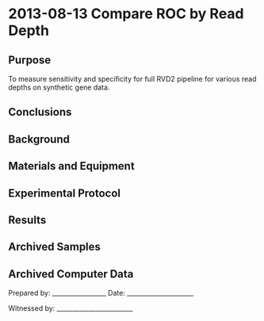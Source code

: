 2013-08-13 Compare ROC by Read Depth
==============================

Purpose
------------
To measure sensitivity and specificity for full RVD2 pipeline for various read depths on synthetic gene data.

Conclusions
-----------------

Background
-----------------


Materials and Equipment
------------------------------


Experimental Protocol
---------------------------


Results
-----------

Archived Samples
-------------------------

Archived Computer Data
------------------------------


Prepared by: _________________     Date: _____________________


Witnessed by: ________________________
